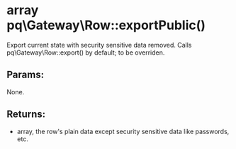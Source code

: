 # array pq\Gateway\Row::exportPublic()

Export current state with security sensitive data removed.
Calls pq\Gateway\Row::export() by default; to be overriden.

## Params:

None.

## Returns:

* array, the row's plain data except security sensitive data like passwords, etc.
